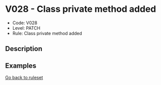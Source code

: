 # V028 - Class private method added

* Code: V028
* Level: PATCH
* Rule: Class private method added

## Description

## Examples

[Go back to ruleset](../README.md)